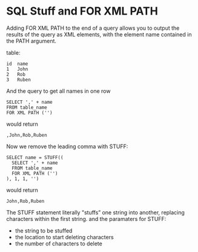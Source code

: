 # SQL Stuff and FOR XML PATH

Adding FOR XML PATH to the end of a query allows you to output the results of the query as XML elements, with the element name contained in the PATH argument.

table:
```
id  name
1   John
2   Rob
3   Ruben
```
And the query to get all names in one row
```
SELECT ',' + name
FROM table_name
FOR XML PATH ('')
```
would return
```
,John,Rob,Ruben
```

Now we remove the leading comma with STUFF:
```
SELECT name = STUFF((
  SELECT ',' + name
  FROM table_name
  FOR XML PATH ('')
), 1, 1, '')
```

would return
```
John,Rob,Ruben
```

The STUFF statement literally "stuffs” one string into another, replacing characters within the first string.
and the paramaters for STUFF:
- the string to be stuffed
- the location to start deleting characters
- the number of characters to delete
